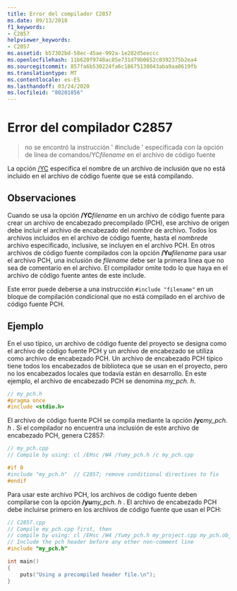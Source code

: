 ```yaml
---
title: Error del compilador C2857
ms.date: 09/13/2018
f1_keywords:
- C2857
helpviewer_keywords:
- C2857
ms.assetid: b57302bd-58ec-45ae-992a-1e282d5eeccc
ms.openlocfilehash: 11b620f9748ac85e731d79b0652c0392375b2ea4
ms.sourcegitcommit: 857fa6b530224fa6c18675138043aba9aa0619fb
ms.translationtype: MT
ms.contentlocale: es-ES
ms.lasthandoff: 03/24/2020
ms.locfileid: "80201856"
---
```

# <a name="compiler-error-c2857"></a>Error del compilador C2857

> no se encontró la instrucción ' #include ' especificada con la opción de línea de comandos/YC*filename* en el archivo de código fuente

La opción [/YC](../../build/reference/yc-create-precompiled-header-file.md) especifica el nombre de un archivo de inclusión que no está incluido en el archivo de código fuente que se está compilando.

## <a name="remarks"></a>Observaciones

Cuando se usa la opción **/YC**<em>filename</em> en un archivo de código fuente para crear un archivo de encabezado precompilado (PCH), ese archivo de origen debe incluir el archivo de encabezado del *nombre* de archivo. Todos los archivos incluidos en el archivo de código fuente, hasta el *nombre*de archivo especificado, inclusive, se incluyen en el archivo PCH. En otros archivos de código fuente compilados con la opción **/Yu**<em>filename</em> para usar el archivo PCH, una inclusión de *filename* debe ser la primera línea que no sea de comentario en el archivo. El compilador omite todo lo que haya en el archivo de código fuente antes de este include.

Este error puede deberse a una instrucción `#include "filename"` en un bloque de compilación condicional que no está compilado en el archivo de código fuente PCH.

## <a name="example"></a>Ejemplo

En el uso típico, un archivo de código fuente del proyecto se designa como el archivo de código fuente PCH y un archivo de encabezado se utiliza como archivo de encabezado PCH. Un archivo de encabezado PCH típico tiene todos los encabezados de biblioteca que se usan en el proyecto, pero no los encabezados locales que todavía están en desarrollo. En este ejemplo, el archivo de encabezado PCH se denomina *my_pch. h*.

```cpp
// my_pch.h
#pragma once
#include <stdio.h>
```

El archivo de código fuente PCH se compila mediante la opción **/yc**<em>my_pch. h</em> . Si el compilador no encuentra una inclusión de este archivo de encabezado PCH, genera C2857:

```cpp
// my_pch.cpp
// Compile by using: cl /EHsc /W4 /Yumy_pch.h /c my_pch.cpp

#if 0
#include "my_pch.h"  // C2857; remove conditional directives to fix
#endif
```

Para usar este archivo PCH, los archivos de código fuente deben compilarse con la opción **/yu**<em>my_pch. h</em> . El archivo de encabezado PCH debe incluirse primero en los archivos de código fuente que usan el PCH:

```cpp
// C2857.cpp
// Compile my_pch.cpp first, then
// compile by using: cl /EHsc /W4 /Yumy_pch.h my_project.cpp my_pch.obj
// Include the pch header before any other non-comment line
#include "my_pch.h"

int main()
{
    puts("Using a precompiled header file.\n");
}
```

